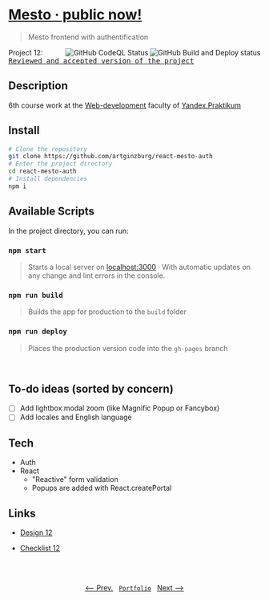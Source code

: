 # [Mesto · public now!](https://artginzburg.github.io/react-mesto-auth/)

> Mesto frontend with authentification

<img align="right" alt="GitHub Build and Deploy status" src="https://img.shields.io/github/workflow/status/artginzburg/react-mesto-auth/Build%20and%20Deploy">
<img align="right" alt="GitHub CodeQL Status" src="https://img.shields.io/github/workflow/status/artginzburg/react-mesto-auth/CodeQL?label=CodeQL">

Project 12: <kbd>[Reviewed and accepted version of the project](https://github.com/artginzburg/react-mesto-auth/tree/project-12_final)</kbd>

## Description

6th course work at the [Web-development](https://praktikum.yandex.ru/web/) faculty of [Yandex.Praktikum](https://praktikum.yandex.ru/)

## Install

```bash
# Clone the repository
git clone https://github.com/artginzburg/react-mesto-auth
# Enter the project directory
cd react-mesto-auth
# Install dependencies
npm i
```

## Available Scripts

In the project directory, you can run:

### `npm start`

> Starts a local server on [localhost:3000](http://localhost:3000) · With automatic updates on any change and lint errors in the console.

### `npm run build`

> Builds the app for production to the `build` folder

### `npm run deploy`

> Places the production version code into the `gh-pages` branch

<br>

## To-do ideas (sorted by concern)

- [ ] Add lightbox modal zoom (like Magnific Popup or Fancybox)
- [ ] Add locales and English language

## Tech

- Auth
- React
  - "Reactive" form validation
  - Popups are added with React.createPortal

## Links

- [Design 12](https://www.figma.com/file/5H3gsn5lIGPwzBPby9jAOo/Sprint-14-RU)

- [Checklist 12](https://code.s3.yandex.net/web-developer/checklists/new-program/checklist-12/index.html)

<br>
<br>

<p align="center">
  <a href="https://github.com/artginzburg/mesto-react"><-- Prev.</a>
  &nbsp;
  <code><a href="https://github.com/artginzburg/yandex.praktikum-portfolio">Portfolio</a></code>
  &nbsp;
  <a href="https://github.com/artginzburg/express-mesto">Next --></a>
</p>
